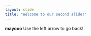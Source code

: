 ```yaml
---
layout: slide
title: "Welcome to our second slide!"
---
```

**mayooo**
Use the left arrow to go back!
